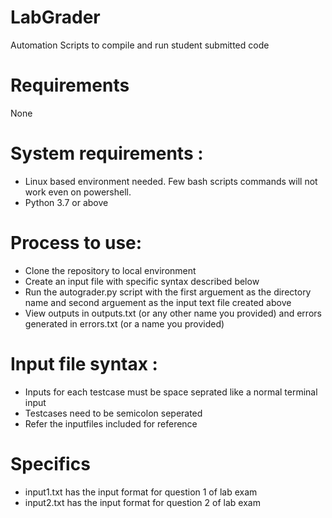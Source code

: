 # LabGrader
Automation Scripts to compile and run student submitted code

# Requirements
None

# System requirements :
* Linux based environment needed. Few bash scripts commands will not work even on powershell.
* Python 3.7 or above

# Process to use:
* Clone the repository to local environment
* Create an input file with specific syntax described below
* Run the autograder.py script with the first arguement as the directory name and second arguement as the input text file created above
* View outputs in outputs.txt (or any other name you provided) and errors generated in errors.txt (or a name you provided)

# Input file syntax :
* Inputs for each testcase must be space seprated like a normal terminal input
* Testcases need to be semicolon seperated
* Refer the inputfiles included for reference

# Specifics
* input1.txt has the input format for question 1 of lab exam
* input2.txt has the input format for question 2 of lab exam
